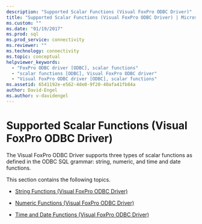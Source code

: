 ```yaml
---
description: "Supported Scalar Functions (Visual FoxPro ODBC Driver)"
title: "Supported Scalar Functions (Visual FoxPro ODBC Driver) | Microsoft Docs"
ms.custom: ""
ms.date: "01/19/2017"
ms.prod: sql
ms.prod_service: connectivity
ms.reviewer: ""
ms.technology: connectivity
ms.topic: conceptual
helpviewer_keywords: 
  - "FoxPro ODBC driver [ODBC], scalar functions"
  - "scalar functions [ODBC], Visual FoxPro ODBC driver"
  - "Visual FoxPro ODBC driver [ODBC], scalar functions"
ms.assetid: 6541192e-e562-4de0-9f20-40afa41fb84a
author: David-Engel
ms.author: v-davidengel
---
```

# Supported Scalar Functions (Visual FoxPro ODBC Driver)
The Visual FoxPro ODBC Driver supports three types of scalar functions as defined in the ODBC SQL grammar: string, numeric, and time and date functions.  
  
 This section contains the following topics.  
  
-   [String Functions (Visual FoxPro ODBC Driver)](../../odbc/microsoft/string-functions-visual-foxpro-odbc-driver.md)  
  
-   [Numeric Functions (Visual FoxPro ODBC Driver)](../../odbc/microsoft/numeric-functions-visual-foxpro-odbc-driver.md)  
  
-   [Time and Date Functions (Visual FoxPro ODBC Driver)](../../odbc/microsoft/time-and-date-functions-visual-foxpro-odbc-driver.md)
